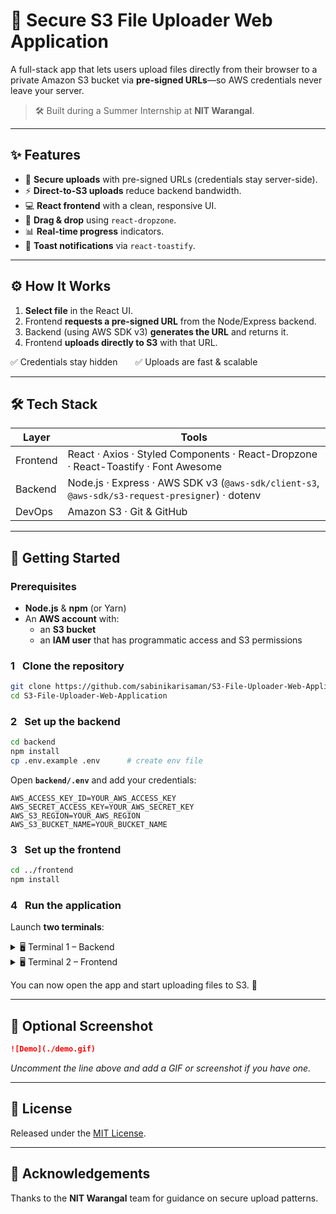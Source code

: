 # 🚀 Secure S3 File Uploader Web Application

A full-stack app that lets users upload files directly from their browser to a private Amazon S3 bucket via **pre-signed URLs**—so AWS credentials never leave your server.

> 🛠️ Built during a Summer Internship at **NIT Warangal**.

---

## ✨ Features
- 🔐 **Secure uploads** with pre-signed URLs (credentials stay server-side).
- ⚡ **Direct-to-S3 uploads** reduce backend bandwidth.
- 💻 **React frontend** with a clean, responsive UI.
- 📂 **Drag & drop** using `react-dropzone`.
- 📊 **Real-time progress** indicators.
- 🔔 **Toast notifications** via `react-toastify`.

---

## ⚙️ How It Works

1. **Select file** in the React UI.  
2. Frontend **requests a pre-signed URL** from the Node/Express backend.  
3. Backend (using AWS SDK v3) **generates the URL** and returns it.  
4. Frontend **uploads directly to S3** with that URL.  

✅ Credentials stay hidden  ✅ Uploads are fast & scalable

---

## 🛠 Tech Stack

| Layer     | Tools                                                                           |
|-----------|---------------------------------------------------------------------------------|
| Frontend  | React · Axios · Styled Components · React-Dropzone · React-Toastify · Font Awesome |
| Backend   | Node.js · Express · AWS SDK v3 (`@aws-sdk/client-s3`, `@aws-sdk/s3-request-presigner`) · dotenv |
| DevOps    | Amazon S3 · Git & GitHub                                                        |

---

## 🚀 Getting Started

### Prerequisites
- **Node.js** & **npm** (or Yarn)
- An **AWS account** with:  
  - an **S3 bucket**  
  - an **IAM user** that has programmatic access and S3 permissions

### 1  Clone the repository
```bash
git clone https://github.com/sabinikarisaman/S3-File-Uploader-Web-Application.git
cd S3-File-Uploader-Web-Application
```

### 2  Set up the backend
```bash
cd backend
npm install
cp .env.example .env      # create env file
```
Open **`backend/.env`** and add your credentials:
```env
AWS_ACCESS_KEY_ID=YOUR_AWS_ACCESS_KEY
AWS_SECRET_ACCESS_KEY=YOUR_AWS_SECRET_KEY
AWS_S3_REGION=YOUR_AWS_REGION
AWS_S3_BUCKET_NAME=YOUR_BUCKET_NAME
```

### 3  Set up the frontend
```bash
cd ../frontend
npm install
```

### 4  Run the application  
Launch **two terminals**:

<details>
<summary>🖥️ Terminal 1 – Backend</summary>

```bash
cd backend
npm start
# → http://localhost:5000
```
</details>

<details>
<summary>🖥️ Terminal 2 – Frontend</summary>

```bash
cd frontend
npm start
# → http://localhost:3000
```
</details>

You can now open the app and start uploading files to S3. 🎉

---

## 📸 Optional Screenshot
```markdown
![Demo](./demo.gif)
```
_Uncomment the line above and add a GIF or screenshot if you have one._

---

## 📜 License
Released under the [MIT License](LICENSE).

---

## 🙌 Acknowledgements
Thanks to the **NIT Warangal** team for guidance on secure upload patterns.
